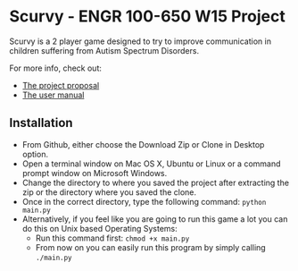# Scurvy - ENGR 100-650 W15 Project

Scurvy is a 2 player game designed to try to improve communication in children suffering from Autism Spectrum Disorders.

For more info, check out:

- [The project proposal](docs/scurvy_proposal.pdf?raw=true)
- [The user manual](docs/scurvy_manual.pdf?raw=true)

## Installation
- From Github, either choose the Download Zip or Clone in Desktop option.
- Open a terminal window on Mac OS X, Ubuntu or Linux or a command prompt window on Microsoft Windows.
- Change the directory to where you saved the project after extracting the zip or the directory where you saved the clone.
- Once in the correct directory, type the following command: `python main.py`
- Alternatively, if you feel like you are going to run this game a lot you can do this on Unix based Operating Systems:
    - Run this command first: `chmod +x main.py`
    - From now on you can easily run this program by simply calling `./main.py`
    
